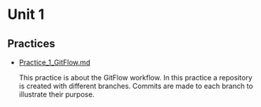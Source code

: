 # Unit 1

## Practices
- [Practice_1_GitFlow.md](Practice_1_GitFlow.md)


    This practice is about the GitFlow workflow. In this practice a repository is created with different branches. Commits are made to each branch to illustrate their purpose.


